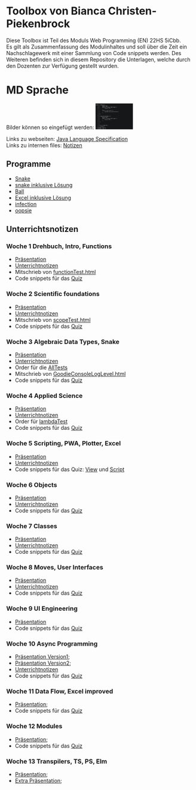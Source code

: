# Toolbox von Bianca Christen-Piekenbrock

Diese Toolbox ist Teil des Moduls Web Programming (EN) 22HS 5iCbb.<br>
Es gilt als Zusammenfassung des Modulinhaltes und soll über die Zeit ein Nachschlagewerk mit einer
Sammlung von Code snippets werden.
Des Weiteren befinden sich in diesem Repository die Unterlagen, welche durch den Dozenten zur Verfügung gestellt wurden.

# MD Sprache

Bilder können so eingefügt werden: <img src='images/experiment.png' width='100px'  alt="experiment"/><br>

Links zu
webseiten: [Java Language Specification](https://docs.oracle.com/javase/specs/jls/se8/html/jls-15.html#d5e23464)<br>
Links zu internen files: [Notizen](woche1/Unterrichtsnotizen.md)<br>

## Programme

- [Snake](woche1/snake)
- [snake inklusive Lösung](woche4/snake)
- [Ball](woche2/ball)
- [Excel inklusive Lösung](woche5/excel)
- [infection](woche6/infection)
- [oopsie](woche6/oopsie)

## Unterrichtsnotizen

### Woche 1 Drehbuch, Intro, Functions

- [Präsentation](praesentationen/WebProgramming_1_Drehbuch_und_Intro.pdf)
- [Unterrichtnotizen](woche1/Unterrichtsnotizen.md)
- Mitschrieb von [functionTest.html](woche1/functionTest.html)
- Code snippets für das [Quiz](woche1/quizCode.html)

### Woche 2 Scientific foundations

- [Präsentation](praesentationen/WebProgramming_2_Lambda.pdf)
- [Unterrichtnotizen](woche2/Unterrichtsnotizen.md)
- Mitschrieb von [scopeTest.html](woche2/scopeTest.html)
- Code snippets für das [Quiz](woche2/quizCode.html)

### Woche 3 Algebraic Data Types, Snake

- [Präsentation](praesentationen/WebProgramming_3_Snake_ADT.pdf)
- [Unterrichtnotizen](woche3/Unterrichtsnotizen.md)
- Order für die [AllTests](woche3/AllTests)
- Mitschrieb von [GoodieConsoleLogLevel.html](woche3/GoodieConsoleLogLevel.html)
- Code snippets für das [Quiz](woche3/quizCode.html)

### Woche 4 Applied Science

- [Präsentation](praesentationen/WebProgramming_4_MapFilterReduce.pdf)
- [Unterrichtnotizen](woche4/Unterrichtsnotizen.md)
- Order für [lambdaTest](woche4/lambda)
- Code snippets für das [Quiz](woche4/quizCode.html)

### Woche 5 Scripting, PWA, Plotter, Excel

- [Präsentation](praesentationen/WebProgramming_5_Scripting.pdf)
- [Unterrichtnotizen](woche5/Unterrichtsnotizen.md)
- Code snippets für das Quiz: [View](woche5/QuizView.html) und [Script](woche5/quizCode.js)

### Woche 6 Objects

- [Präsentation](praesentationen/WebProgramming_6_Objects.pdf)
- [Unterrichtnotizen](woche6/Unterrichtsnotizen.md)
- Code snippets für das [Quiz](woche6/quizCode.html)

### Woche 7 Classes

- [Präsentation](praesentationen/WebProgramming_7_Classes.pdf)
- [Unterrichtnotizen](woche7/Unterrichtsnotizen.md)
- Code snippets für das [Quiz](woche7/quizCode.html)

### Woche 8 Moves, User Interfaces

- [Präsentation](praesentationen/WebProgramming_8_Optional_Typing.pdf)
- [Unterrichtnotizen](woche8/Unterrichtsnotizen.md)
- Code snippets für das [Quiz](woche8/quizCode.html)

### Woche 9 UI Engineering

- [Präsentation](praesentationen/WebProgramming_9_MVC.pdf)
- Code snippets für das [Quiz](woche9/quizCode.html)

### Woche 10 Async Programming

- [Präsentation Version1](praesentationen/WebProgramming_10_Async.pdf);
- [Präsentation Version2](praesentationen/WebProgramming_10_Async%202.pdf);
- [Unterrichtnotizen](woche10/Unterrichtsnotizen.md)
- Code snippets für das [Quiz](woche10/quizCode.html)

### Woche 11 Data Flow, Excel improved

- [Präsentation](praesentationen/WebProgramming_11_DataFlow.pdf);
- Code snippets für das [Quiz](woche11/quizCode.html)

### Woche 12 Modules

- [Präsentation](praesentationen/WebProgramming_12_Modules.pdf);
- Code snippets für das [Quiz](woche12/quizCode.html)

### Woche 13 Transpilers, TS, PS, Elm

- [Präsentation](praesentationen/WebProgramming_13_Transpilers.pdf);
- [Extra Präsentation](praesentationen/TS-PS-Elm-to-JS.pdf);

